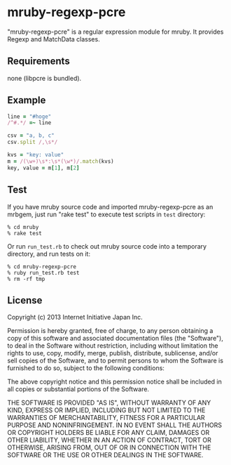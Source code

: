 mruby-regexp-pcre
=================

"mruby-regexp-pcre" is a regular expression module for mruby.
It provides Regexp and MatchData classes.


## Requirements

none (libpcre is bundled).


## Example

```Ruby
line = "#hoge"
/^#.*/ =~ line

csv = "a, b, c"
csv.split /,\s*/

kvs = "key: value"
m = /(\w+)\s*:\s*(\w*)/.match(kvs)
key, value = m[1], m[2]
```

## Test
If you have mruby source code and imported mruby-regexp-pcre as an mrbgem,
just run "rake test" to execute test scripts in ``test`` directory:
```
% cd mruby
% rake test
```

Or run ``run_test.rb`` to check out mruby source code into a temporary directory,
and run tests on it:
```
% cd mruby-regexp-pcre
% ruby run_test.rb test
% rm -rf tmp
```


## License

Copyright (c) 2013 Internet Initiative Japan Inc.

Permission is hereby granted, free of charge, to any person obtaining a 
copy of this software and associated documentation files (the "Software"), 
to deal in the Software without restriction, including without limitation 
the rights to use, copy, modify, merge, publish, distribute, sublicense, 
and/or sell copies of the Software, and to permit persons to whom the 
Software is furnished to do so, subject to the following conditions:

The above copyright notice and this permission notice shall be included in 
all copies or substantial portions of the Software.

THE SOFTWARE IS PROVIDED "AS IS", WITHOUT WARRANTY OF ANY KIND, EXPRESS OR 
IMPLIED, INCLUDING BUT NOT LIMITED TO THE WARRANTIES OF MERCHANTABILITY, 
FITNESS FOR A PARTICULAR PURPOSE AND NONINFRINGEMENT. IN NO EVENT SHALL THE 
AUTHORS OR COPYRIGHT HOLDERS BE LIABLE FOR ANY CLAIM, DAMAGES OR OTHER 
LIABILITY, WHETHER IN AN ACTION OF CONTRACT, TORT OR OTHERWISE, ARISING 
FROM, OUT OF OR IN CONNECTION WITH THE SOFTWARE OR THE USE OR OTHER 
DEALINGS IN THE SOFTWARE.
